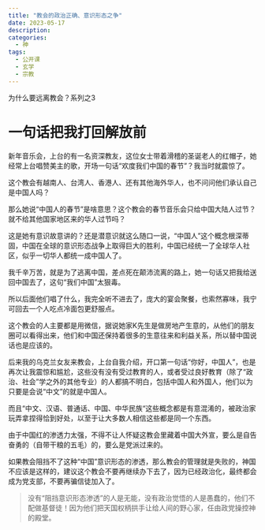 ```yaml
---
title: "教会的政治正确、意识形态之争"
date: 2023-05-17
description: 
categories:
  - 神
tags:
  - 公开课
  - 玄学
  - 宗教
---
```


为什么要远离教会？系列之3 

# 一句话把我打回解放前

新年音乐会，上台的有一名资深教友，这位女士带着滑稽的圣诞老人的红帽子，她经常上台唱赞美主的歌，开场一句话“欢度我们中国的春节”？我当时就震惊了。

这个教会有越南人、台湾人、香港人、还有其他海外华人，也不问问他们承认自己是中国人吗？

那么她说“中国人的春节”是啥意思？这个教会的春节音乐会只给中国大陆人过节？就不给其他国家地区来的华人过节吗？

这是她有意识故意讲的？还是潜意识就这么随口一说，“中国人”这个概念根深蒂固，中国在全球的意识形态战争上取得巨大的胜利，中国已经统一了全球华人社区，似乎一切华人都统一成中国人了。

我千辛万苦，就是为了逃离中国，差点死在颠沛流离的路上，她一句话又把我给送回中国去了，这句“我们中国”太狠毒。

所以后面他们唱了什么，我完全听不进去了，庞大的宴会聚餐，也索然寡味，我宁可回去一个人吃点冷面包更舒服点。

这个教会的人主要都是用微信，据说她家K先生是做房地产生意的，从他们的朋友圈可以看得出来，他们和中国还保持着很多的生意往来和利益关系，所以替中国说话也是应该的。

后来我的乌克兰女友来教会，上台自我介绍，开口第一句话“你好，中国人”，也是再次让我震惊和尴尬，这些没有没有受过教育的人，或者受过良好教育（除了“政治、社会”学之外的其他专业）的人都搞不明白，包括中国人和外国人，他们以为只要是会说“中文”的就是中国人。

而且“中文、汉语、普通话、中国、中华民族“这些概念都是有意混淆的，被政治家玩弄拿捏得恰到好处，以至于让大多数人相信这些都是同一个东西。

由于中国红的渗透力太强，不得不让人怀疑这教会里藏着中国大外宣，要么是自告奋勇的（自带干粮的五毛）的，要么是党派过来的。

如果教会阻挡不了这种“中国”意识形态的渗透，那么教会的管理就是失败的，神国不应该是这样的，建议这个教会不要再继续办下去了，因为已经政治化，最终都会成为党支部，不要再骗信徒加入了。

> 没有“阻挡意识形态渗透”的人是无能，没有政治觉悟的人是愚蠢的，他们不配做基督徒！因为他们把天国权柄拱手让给人间的野心家，任由政党操控神的殿堂。

